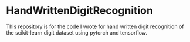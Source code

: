 # HandWrittenDigitRecognition
This repository is for the code I wrote for hand written digit recognition of the scikit-learn digit dataset using pytorch and tensorflow.
